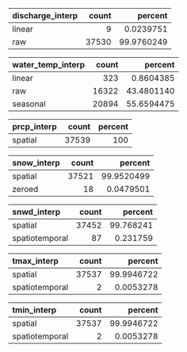 |discharge_interp | count|    percent|
|:----------------|-----:|----------:|
|linear           |     9|  0.0239751|
|raw              | 37530| 99.9760249|

|water_temp_interp | count|    percent|
|:-----------------|-----:|----------:|
|linear            |   323|  0.8604385|
|raw               | 16322| 43.4801140|
|seasonal          | 20894| 55.6594475|

|prcp_interp | count| percent|
|:-----------|-----:|-------:|
|spatial     | 37539|     100|

|snow_interp | count|    percent|
|:-----------|-----:|----------:|
|spatial     | 37521| 99.9520499|
|zeroed      |    18|  0.0479501|

|snwd_interp    | count|   percent|
|:--------------|-----:|---------:|
|spatial        | 37452| 99.768241|
|spatiotemporal |    87|  0.231759|

|tmax_interp    | count|    percent|
|:--------------|-----:|----------:|
|spatial        | 37537| 99.9946722|
|spatiotemporal |     2|  0.0053278|

|tmin_interp    | count|    percent|
|:--------------|-----:|----------:|
|spatial        | 37537| 99.9946722|
|spatiotemporal |     2|  0.0053278|
